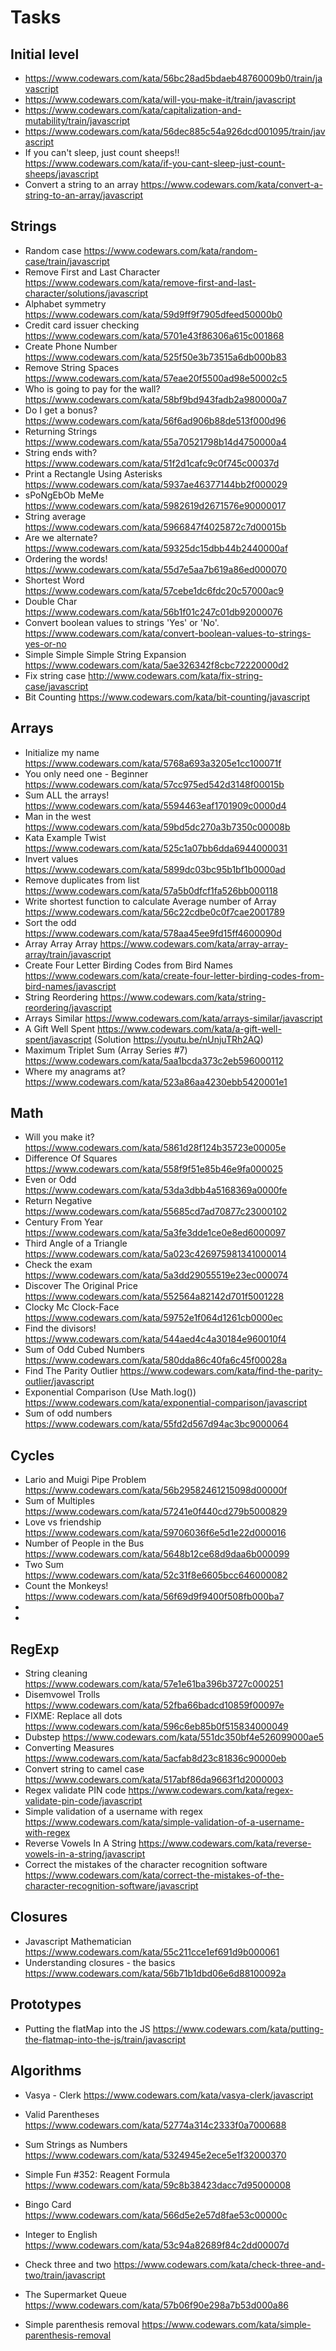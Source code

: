 # Tasks 

## Initial level 
* https://www.codewars.com/kata/56bc28ad5bdaeb48760009b0/train/javascript
* https://www.codewars.com/kata/will-you-make-it/train/javascript
* https://www.codewars.com/kata/capitalization-and-mutability/train/javascript
* https://www.codewars.com/kata/56dec885c54a926dcd001095/train/javascript
* If you can't sleep, just count sheeps!! https://www.codewars.com/kata/if-you-cant-sleep-just-count-sheeps/javascript
* Convert a string to an array https://www.codewars.com/kata/convert-a-string-to-an-array/javascript

## Strings
* Random case https://www.codewars.com/kata/random-case/train/javascript
* Remove First and Last Character https://www.codewars.com/kata/remove-first-and-last-character/solutions/javascript
* Alphabet symmetry https://www.codewars.com/kata/59d9ff9f7905dfeed50000b0
* Credit card issuer checking https://www.codewars.com/kata/5701e43f86306a615c001868
* Create Phone Number https://www.codewars.com/kata/525f50e3b73515a6db000b83
* Remove String Spaces https://www.codewars.com/kata/57eae20f5500ad98e50002c5
* Who is going to pay for the wall?  https://www.codewars.com/kata/58bf9bd943fadb2a980000a7
* Do I get a bonus? https://www.codewars.com/kata/56f6ad906b88de513f000d96
* Returning Strings https://www.codewars.com/kata/55a70521798b14d4750000a4
* String ends with? https://www.codewars.com/kata/51f2d1cafc9c0f745c00037d
* Print a Rectangle Using Asterisks https://www.codewars.com/kata/5937ae46377144bb2f000029
* sPoNgEbOb MeMe https://www.codewars.com/kata/5982619d2671576e90000017
* String average https://www.codewars.com/kata/5966847f4025872c7d00015b
* Are we alternate? https://www.codewars.com/kata/59325dc15dbb44b2440000af
* Ordering the words! https://www.codewars.com/kata/55d7e5aa7b619a86ed000070
* Shortest Word https://www.codewars.com/kata/57cebe1dc6fdc20c57000ac9
* Double Char https://www.codewars.com/kata/56b1f01c247c01db92000076
* Convert boolean values to strings 'Yes' or 'No'. https://www.codewars.com/kata/convert-boolean-values-to-strings-yes-or-no
* Simple Simple Simple String Expansion https://www.codewars.com/kata/5ae326342f8cbc72220000d2
* Fix string case http://www.codewars.com/kata/fix-string-case/javascript
* Bit Counting https://www.codewars.com/kata/bit-counting/javascript

## Arrays
* Initialize my name https://www.codewars.com/kata/5768a693a3205e1cc100071f
* You only need one - Beginner https://www.codewars.com/kata/57cc975ed542d3148f00015b 
* Sum ALL the arrays! https://www.codewars.com/kata/5594463eaf1701909c0000d4
* Man in the west https://www.codewars.com/kata/59bd5dc270a3b7350c00008b
* Kata Example Twist https://www.codewars.com/kata/525c1a07bb6dda6944000031
* Invert values https://www.codewars.com/kata/5899dc03bc95b1bf1b0000ad
* Remove duplicates from list https://www.codewars.com/kata/57a5b0dfcf1fa526bb000118
* Write shortest function to calculate Average number of Array https://www.codewars.com/kata/56c22cdbe0c0f7cae2001789
* Sort the odd https://www.codewars.com/kata/578aa45ee9fd15ff4600090d
* Array Array Array https://www.codewars.com/kata/array-array-array/train/javascript
* Create Four Letter Birding Codes from Bird Names https://www.codewars.com/kata/create-four-letter-birding-codes-from-bird-names/javascript
* String Reordering https://www.codewars.com/kata/string-reordering/javascript
* Arrays Similar https://www.codewars.com/kata/arrays-similar/javascript
* A Gift Well Spent https://www.codewars.com/kata/a-gift-well-spent/javascript (Solution https://youtu.be/nUnjuTRh2AQ)
* Maximum Triplet Sum (Array Series #7) https://www.codewars.com/kata/5aa1bcda373c2eb596000112
* Where my anagrams at? https://www.codewars.com/kata/523a86aa4230ebb5420001e1

## Math
* Will you make it? https://www.codewars.com/kata/5861d28f124b35723e00005e
* Difference Of Squares https://www.codewars.com/kata/558f9f51e85b46e9fa000025
* Even or Odd https://www.codewars.com/kata/53da3dbb4a5168369a0000fe
* Return Negative https://www.codewars.com/kata/55685cd7ad70877c23000102
* Century From Year https://www.codewars.com/kata/5a3fe3dde1ce0e8ed6000097
* Third Angle of a Triangle https://www.codewars.com/kata/5a023c426975981341000014
* Check the exam https://www.codewars.com/kata/5a3dd29055519e23ec000074
* Discover The Original Price https://www.codewars.com/kata/552564a82142d701f5001228
* Clocky Mc Clock-Face https://www.codewars.com/kata/59752e1f064d1261cb0000ec
* Find the divisors! https://www.codewars.com/kata/544aed4c4a30184e960010f4
* Sum of Odd Cubed Numbers https://www.codewars.com/kata/580dda86c40fa6c45f00028a
* Find The Parity Outlier https://www.codewars.com/kata/find-the-parity-outlier/javascript
* Exponential Comparison (Use Math.log()) https://www.codewars.com/kata/exponential-comparison/javascript
* Sum of odd numbers https://www.codewars.com/kata/55fd2d567d94ac3bc9000064

## Cycles 
* Lario and Muigi Pipe Problem https://www.codewars.com/kata/56b29582461215098d00000f
* Sum of Multiples https://www.codewars.com/kata/57241e0f440cd279b5000829
* Love vs friendship https://www.codewars.com/kata/59706036f6e5d1e22d000016
* Number of People in the Bus https://www.codewars.com/kata/5648b12ce68d9daa6b000099
* Two Sum https://www.codewars.com/kata/52c31f8e6605bcc646000082
* Count the Monkeys! https://www.codewars.com/kata/56f69d9f9400f508fb000ba7
*
*

## RegExp
* String cleaning https://www.codewars.com/kata/57e1e61ba396b3727c000251
* Disemvowel Trolls https://www.codewars.com/kata/52fba66badcd10859f00097e
* FIXME: Replace all dots https://www.codewars.com/kata/596c6eb85b0f515834000049
* Dubstep https://www.codewars.com/kata/551dc350bf4e526099000ae5
* Converting Measures https://www.codewars.com/kata/5acfab8d23c81836c90000eb
* Convert string to camel case https://www.codewars.com/kata/517abf86da9663f1d2000003
* Regex validate PIN code https://www.codewars.com/kata/regex-validate-pin-code/javascript
* Simple validation of a username with regex https://www.codewars.com/kata/simple-validation-of-a-username-with-regex
* Reverse Vowels In A String https://www.codewars.com/kata/reverse-vowels-in-a-string/javascript
* Correct the mistakes of the character recognition software https://www.codewars.com/kata/correct-the-mistakes-of-the-character-recognition-software/javascript


## Closures 
* Javascript Mathematician https://www.codewars.com/kata/55c211cce1ef691d9b000061
* Understanding closures - the basics https://www.codewars.com/kata/56b71b1dbd06e6d88100092a

## Prototypes
* Putting the flatMap into the JS https://www.codewars.com/kata/putting-the-flatmap-into-the-js/train/javascript

## Algorithms
* Vasya - Clerk https://www.codewars.com/kata/vasya-clerk/javascript
* Valid Parentheses https://www.codewars.com/kata/52774a314c2333f0a7000688
* Sum Strings as Numbers https://www.codewars.com/kata/5324945e2ece5e1f32000370
* Simple Fun #352: Reagent Formula https://www.codewars.com/kata/59c8b38423dacc7d95000008
* Bingo Card https://www.codewars.com/kata/566d5e2e57d8fae53c00000c
* Integer to English https://www.codewars.com/kata/53c94a82689f84c2dd00007d
* Check three and two https://www.codewars.com/kata/check-three-and-two/train/javascript 
* The Supermarket Queue https://www.codewars.com/kata/57b06f90e298a7b53d000a86

* Simple parenthesis removal https://www.codewars.com/kata/simple-parenthesis-removal
